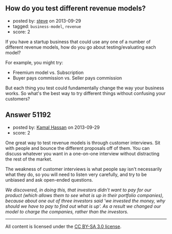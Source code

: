 ## How do you test different revenue models?

- posted by: [steve](https://stackexchange.com/users/-1/27226-steve) on 2013-09-29
- tagged: `business-model`, `revenue`
- score: 2

<p>If you have a startup business that could use any one of a number of different revenue models, how do you go about testing/evaluating each model?</p>

<p>For example, you might try:</p>

<ul>
<li>Freemium model vs. Subscription</li>
<li>Buyer pays commission vs. Seller pays commission</li>
</ul>

<p>But each thing you test could fundamentally change the way your business works. So what's the best way to try different things without confusing your customers?</p>



## Answer 51192

- posted by: [Kamal Hassan](https://stackexchange.com/users/-1/27332-kamal-hassan) on 2013-09-29
- score: 2

<p>One great way to test revenue models is through customer interviews. Sit with people and bounce the different proposals off of them. You can discuss whatever you want in a one-on-one interview without distracting the rest of the market.</p>

<p>The weakness of customer interviews is what people say isn't necessarily what they do, so you will need to listen very carefully, and try to be unbiased and ask open-ended questions.</p>

<p><em>We discovered, in doing this, that investors didn't want to pay for our product (which allows them to see what is up in their portfolio companies), because about one out of three investors said 'we invested the money, why should we have to pay to find out what is up'. As a result we changed our model to charge the companies, rather than the investors.</em></p>




---

All content is licensed under the [CC BY-SA 3.0 license](https://creativecommons.org/licenses/by-sa/3.0/).
